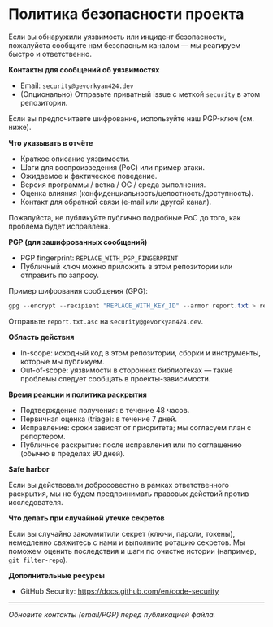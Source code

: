 # Политика безопасности проекта

Если вы обнаружили уязвимость или инцидент безопасности, пожалуйста сообщите нам безопасным каналом — мы реагируем быстро и ответственно.

**Контакты для сообщений об уязвимостях**

- Email: `security@gevorkyan424.dev`  
- (Опционально) Отправьте приватный issue с меткой `security` в этом репозитории.

Если вы предпочитаете шифрование, используйте наш PGP-ключ (см. ниже).

**Что указывать в отчёте**

- Краткое описание уязвимости.  
- Шаги для воспроизведения (PoC) или пример атаки.  
- Ожидаемое и фактическое поведение.  
- Версия программы / ветка / ОС / среда выполнения.  
- Оценка влияния (конфиденциальность/целостность/доступность).  
- Контакт для обратной связи (e‑mail или другой канал).

Пожалуйста, не публикуйте публично подробные PoC до того, как проблема будет исправлена.

**PGP (для зашифрованных сообщений)**

- PGP fingerprint: `REPLACE_WITH_PGP_FINGERPRINT`  
- Публичный ключ можно приложить в этом репозитории или отправить по запросу.

Пример шифрования сообщения (GPG):

```powershell
gpg --encrypt --recipient "REPLACE_WITH_KEY_ID" --armor report.txt > report.txt.asc
```

Отправьте `report.txt.asc` на `security@gevorkyan424.dev`.

**Область действия**

- In-scope: исходный код в этом репозитории, сборки и инструменты, которые мы публикуем.  
- Out-of-scope: уязвимости в сторонних библиотеках — такие проблемы следует сообщать в проекты-зависимости.

**Время реакции и политика раскрытия**

- Подтверждение получения: в течение 48 часов.  
- Первичная оценка (triage): в течение 7 дней.  
- Исправление: сроки зависят от приоритета; мы согласуем план с репортером.  
- Публичное раскрытие: после исправления или по соглашению (обычно в пределах 90 дней).

**Safe harbor**

Если вы действовали добросовестно в рамках ответственного раскрытия, мы не будем предпринимать правовых действий против исследователя.

**Что делать при случайной утечке секретов**

Если вы случайно закоммитили секрет (ключи, пароли, токены), немедленно свяжитесь с нами и выполните ротацию секретов. Мы поможем оценить последствия и шаги по очистке истории (например, `git filter-repo`).

**Дополнительные ресурсы**

- GitHub Security: https://docs.github.com/en/code-security

---

_Обновите контакты (email/PGP) перед публикацией файла._


